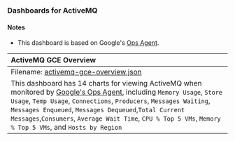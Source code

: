 ### Dashboards for ActiveMQ

#### Notes

- This dashboard is based on Google's [Ops Agent](https://cloud.google.com/stackdriver/docs/solutions/agents/ops-agent).


|ActiveMQ GCE Overview|
|:------------------|
|Filename: [activemq-gce-overview.json](activemq-gce-overview.json)|
|This dashboard has 14 charts for viewing ActiveMQ when monitored by [Google's Ops Agent](https://cloud.google.com/stackdriver/docs/solutions/agents/ops-agent/third-party/activemq#monitored-metrics), including `Memory Usage`, `Store Usage`, `Temp Usage`, `Connections`, `Producers`, `Messages Waiting`, `Messages Enqueued`, `Messages Dequeued`,`Total Current Messages`,`Consumers`, `Average Wait Time`, `CPU % Top 5 VMs`, `Memory % Top 5 VMs`, and `Hosts by Region`
